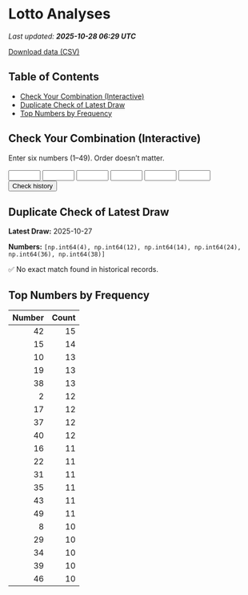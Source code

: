 # Lotto Analyses

_Last updated: **2025-10-28 06:29 UTC**_

[Download data (CSV)](./assets/sgtoto.csv)

## Table of Contents
- [Check Your Combination (Interactive)](#check-your-combination-(interactive))
- [Duplicate Check of Latest Draw](#duplicate-check-of-latest-draw)
- [Top Numbers by Frequency](#top-numbers-by-frequency)


## Check Your Combination (Interactive)

Enter six numbers (1–49). Order doesn’t matter.

<div id="combo-lookup" style="margin: 1rem 0;">
  <input id="n1" type="number" min="1" max="49" style="width:4rem;"> 
  <input id="n2" type="number" min="1" max="49" style="width:4rem;">
  <input id="n3" type="number" min="1" max="49" style="width:4rem;">
  <input id="n4" type="number" min="1" max="49" style="width:4rem;">
  <input id="n5" type="number" min="1" max="49" style="width:4rem;">
  <input id="n6" type="number" min="1" max="49" style="width:4rem;">
  <button id="lookup-btn">Check history</button>
  <div id="lookup-result" style="margin-top:0.5rem;font-weight:600;"></div>
</div>

<script src="./assets/lookup.js"></script>

## Duplicate Check of Latest Draw

**Latest Draw:** 2025-10-27

**Numbers:** `[np.int64(4), np.int64(12), np.int64(14), np.int64(24), np.int64(36), np.int64(38)]`

✅ No exact match found in historical records.

## Top Numbers by Frequency

| Number | Count |
|---:|---:|
| 42 | 15 |
| 15 | 14 |
| 10 | 13 |
| 19 | 13 |
| 38 | 13 |
| 2 | 12 |
| 17 | 12 |
| 37 | 12 |
| 40 | 12 |
| 16 | 11 |
| 22 | 11 |
| 31 | 11 |
| 35 | 11 |
| 43 | 11 |
| 49 | 11 |
| 8 | 10 |
| 29 | 10 |
| 34 | 10 |
| 39 | 10 |
| 46 | 10 |
